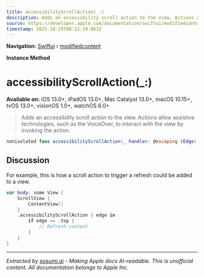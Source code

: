 ```yaml
---
title: accessibilityScrollAction(_:)
description: Adds an accessibility scroll action to the view. Actions allow assistive technologies, such as the VoiceOver, to interact with the view by invoking the action.
source: https://developer.apple.com/documentation/swiftui/modifiedcontent/accessibilityscrollaction(_:)
timestamp: 2025-10-29T00:12:19.063Z
---
```


**Navigation:** [Swiftui](/documentation/swiftui) › [modifiedcontent](/documentation/swiftui/modifiedcontent)

**Instance Method**

# accessibilityScrollAction(_:)

**Available on:** iOS 13.0+, iPadOS 13.0+, Mac Catalyst 13.0+, macOS 10.15+, tvOS 13.0+, visionOS 1.0+, watchOS 6.0+

> Adds an accessibility scroll action to the view. Actions allow assistive technologies, such as the VoiceOver, to interact with the view by invoking the action.

```swift
nonisolated func accessibilityScrollAction(_ handler: @escaping (Edge) -> Void) -> ModifiedContent<Content, Modifier>
```

## Discussion

For example, this is how a scroll action to trigger a refresh could be added to a view.

```swift
var body: some View {
    ScrollView {
        ContentView()
    }
    .accessibilityScrollAction { edge in
        if edge == .top {
            // Refresh content
        }
    }
}
```

---

*Extracted by [sosumi.ai](https://sosumi.ai) - Making Apple docs AI-readable.*
*This is unofficial content. All documentation belongs to Apple Inc.*

